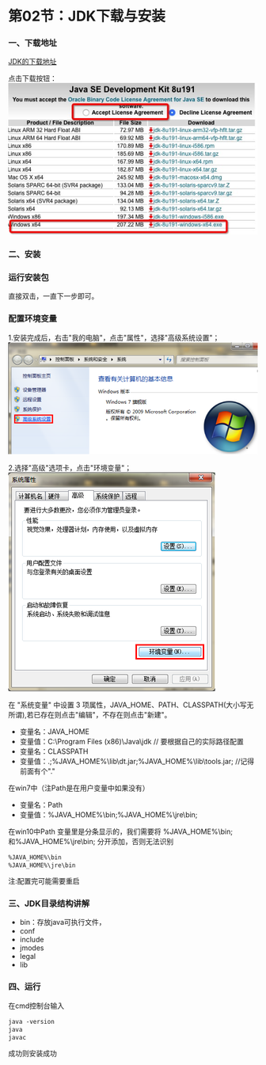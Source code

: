 # 第02节：JDK下载与安装

### 一、下载地址


[JDK的下载地址](https://www.oracle.com/technetwork/java/javase/downloads/index.html)

点击下载按钮：
![JDK安装](../images/0102installjdk.jpg)

### 二、安装


### 运行安装包

直接双击，一直下一步即可。

### 配置环境变量

1.安装完成后，右击"我的电脑"，点击"属性"，选择"高级系统设置"；
![JDK安装](../images/0102_environment_variable.png)


2.选择"高级"选项卡，点击"环境变量"；
![JDK安装](../images/0102_environment_variable2.png)

在 "系统变量" 中设置 3 项属性，JAVA_HOME、PATH、CLASSPATH(大小写无所谓),若已存在则点击"编辑"，不存在则点击"新建"。


* 变量名：JAVA_HOME
* 变量值：C:\Program Files (x86)\Java\jdk        // 要根据自己的实际路径配置
* 变量名：CLASSPATH
* 变量值：.;%JAVA_HOME%\lib\dt.jar;%JAVA_HOME%\lib\tools.jar;         //记得前面有个"."

在win7中（注Path是在用户变量中如果没有）
* 变量名：Path
* 变量值：%JAVA_HOME%\bin;%JAVA_HOME%\jre\bin;

在win10中Path 变量里是分条显示的，我们需要将 %JAVA_HOME%\bin;和%JAVA_HOME%\jre\bin; 分开添加，否则无法识别
```
%JAVA_HOME%\bin
%JAVA_HOME%\jre\bin
```

注:配置完可能需要重启

### 三、JDK目录结构讲解

* bin：存放java可执行文件，
* conf
* include
* jmodes
* legal
* lib

### 四、运行

在cmd控制台输入

```
java -version
java
javac
```
成功则安装成功